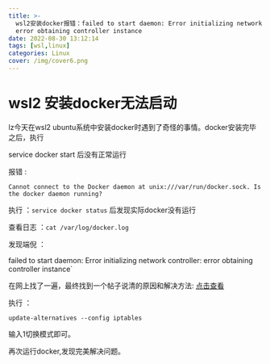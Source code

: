 ```yaml
---
title: >-
  wsl2安装docker报错：failed to start daemon: Error initializing network controller:
  error obtaining controller instance
date: 2022-08-30 13:12:14
tags: [wsl,linux]
categories: Linux
cover: /img/cover6.png
---
```


<h1>wsl2 安装docker无法启动</h1>
lz今天在wsl2 ubuntu系统中安装docker时遇到了奇怪的事情。docker安装完毕之后，执行

service docker start 后没有正常运行

报错 :

`Cannot connect to the Docker daemon at unix:///var/run/docker.sock. Is the docker daemon running?`

执行 ：`service docker status` 后发现实际docker没有运行

查看日志 ：`cat /var/log/docker.log`

发现端倪 ：

failed to start daemon: Error initializing network controller: error obtaining controller instance`

在网上找了一遍，最终找到一个帖子说清的原因和解决方法: [点击查看](https://juejin.cn/post/7063767884744359973)

执行 ：

`update-alternatives --config iptables`

输入1切换模式即可。

再次运行docker,发现完美解决问题。
